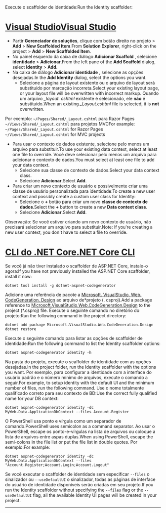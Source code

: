 <span data-ttu-id="b560d-101">Execute o scaffolder de identidade:</span><span class="sxs-lookup"><span data-stu-id="b560d-101">Run the Identity scaffolder:</span></span>

# <a name="visual-studiotabvisual-studio"></a>[<span data-ttu-id="b560d-102">Visual Studio</span><span class="sxs-lookup"><span data-stu-id="b560d-102">Visual Studio</span></span>](#tab/visual-studio)

* <span data-ttu-id="b560d-103">Partir **Gerenciador de soluções**, clique com botão direito no projeto > **Add** > **New Scaffolded Item**.</span><span class="sxs-lookup"><span data-stu-id="b560d-103">From **Solution Explorer**, right-click on the project > **Add** > **New Scaffolded Item**.</span></span>
* <span data-ttu-id="b560d-104">No painel esquerdo da caixa de diálogo **Adicionar Scaffold** , selecione **identidade** > **Adicionar**.</span><span class="sxs-lookup"><span data-stu-id="b560d-104">From the left pane of the **Add Scaffold** dialog, select **Identity** > **Add**.</span></span>
* <span data-ttu-id="b560d-105">Na caixa de diálogo **Adicionar identidade** , selecione as opções desejadas.</span><span class="sxs-lookup"><span data-stu-id="b560d-105">In the **Add Identity** dialog, select the options you want.</span></span>
  * <span data-ttu-id="b560d-106">Selecione a página de layout existente ou o arquivo de layout será substituído por marcação incorreta.</span><span class="sxs-lookup"><span data-stu-id="b560d-106">Select your existing layout page, or your layout file will be overwritten with incorrect markup.</span></span> <span data-ttu-id="b560d-107">Quando um arquivo  *\_layout. cshtml* existente é selecionado, ele **não** é substituído.</span><span class="sxs-lookup"><span data-stu-id="b560d-107">When an existing *\_Layout.cshtml* file is selected, it is **not** overwritten.</span></span>

 <span data-ttu-id="b560d-108">Por exemplo: `~/Pages/Shared/_Layout.cshtml` para Razor Pages `~/Views/Shared/_Layout.cshtml` para projetos MVC</span><span class="sxs-lookup"><span data-stu-id="b560d-108">For example: `~/Pages/Shared/_Layout.cshtml` for Razor Pages `~/Views/Shared/_Layout.cshtml` for MVC projects</span></span>
* <span data-ttu-id="b560d-109">Para usar o contexto de dados existente, selecione pelo menos um arquivo para substituir.</span><span class="sxs-lookup"><span data-stu-id="b560d-109">To use your existing data context, select at least one file to override.</span></span> <span data-ttu-id="b560d-110">Você deve selecionar pelo menos um arquivo para adicionar o contexto de dados.</span><span class="sxs-lookup"><span data-stu-id="b560d-110">You must select at least one file to add your data context.</span></span>
  * <span data-ttu-id="b560d-111">Selecione sua classe de contexto de dados.</span><span class="sxs-lookup"><span data-stu-id="b560d-111">Select your data context class.</span></span>
  * <span data-ttu-id="b560d-112">Selecione **Adicionar**.</span><span class="sxs-lookup"><span data-stu-id="b560d-112">Select **Add**.</span></span>
* <span data-ttu-id="b560d-113">Para criar um novo contexto de usuário e possivelmente criar uma classe de usuário personalizada para identidade:</span><span class="sxs-lookup"><span data-stu-id="b560d-113">To create a new user context and possibly create a custom user class for Identity:</span></span>
  * <span data-ttu-id="b560d-114">Selecione o **+** botão para criar um novo **classe de contexto de dados**.</span><span class="sxs-lookup"><span data-stu-id="b560d-114">Select the **+** button to create a new **Data context class**.</span></span>
  * <span data-ttu-id="b560d-115">Selecione **Adicionar**.</span><span class="sxs-lookup"><span data-stu-id="b560d-115">Select **Add**.</span></span>

<span data-ttu-id="b560d-116">Observação: Se você estiver criando um novo contexto de usuário, não precisará selecionar um arquivo para substituir.</span><span class="sxs-lookup"><span data-stu-id="b560d-116">Note: If you're creating a new user context, you don't have to select a file to override.</span></span>

# <a name="net-core-clitabnetcore-cli"></a>[<span data-ttu-id="b560d-117">CLI do .NET Core</span><span class="sxs-lookup"><span data-stu-id="b560d-117">.NET Core CLI</span></span>](#tab/netcore-cli)

<span data-ttu-id="b560d-118">Se você já não tiver instalado o scaffolder de ASP.NET Core, instale-o agora:</span><span class="sxs-lookup"><span data-stu-id="b560d-118">If you have not previously installed the ASP.NET Core scaffolder, install it now:</span></span>

```console
dotnet tool install -g dotnet-aspnet-codegenerator
```

<span data-ttu-id="b560d-119">Adicione uma referência de pacote a [Microsoft. VisualStudio. Web. CodeGeneration. Design](https://www.nuget.org/packages/Microsoft.VisualStudio.Web.CodeGeneration.Design/) ao arquivo de\*projeto (. csproj).</span><span class="sxs-lookup"><span data-stu-id="b560d-119">Add a package reference to [Microsoft.VisualStudio.Web.CodeGeneration.Design](https://www.nuget.org/packages/Microsoft.VisualStudio.Web.CodeGeneration.Design/) to the project (\*.csproj) file.</span></span> <span data-ttu-id="b560d-120">Execute o seguinte comando no diretório do projeto:</span><span class="sxs-lookup"><span data-stu-id="b560d-120">Run the following command in the project directory:</span></span>

```console
dotnet add package Microsoft.VisualStudio.Web.CodeGeneration.Design
dotnet restore
```

<span data-ttu-id="b560d-121">Execute o seguinte comando para listar as opções de scaffolder de identidade:</span><span class="sxs-lookup"><span data-stu-id="b560d-121">Run the following command to list the Identity scaffolder options:</span></span>

```console
dotnet aspnet-codegenerator identity -h
```

<span data-ttu-id="b560d-122">Na pasta do projeto, execute o scaffolder de identidade com as opções desejadas.</span><span class="sxs-lookup"><span data-stu-id="b560d-122">In the project folder, run the Identity scaffolder with the options you want.</span></span> <span data-ttu-id="b560d-123">Por exemplo, para configurar a identidade com a interface do usuário padrão e o número mínimo de arquivos, execute o comando a seguir.</span><span class="sxs-lookup"><span data-stu-id="b560d-123">For example, to setup identity with the default UI and the minimum number of files, run the following command.</span></span> <span data-ttu-id="b560d-124">Use o nome totalmente qualificado correto para seu contexto de BD:</span><span class="sxs-lookup"><span data-stu-id="b560d-124">Use the correct fully qualified name for your DB context:</span></span>

```console
dotnet aspnet-codegenerator identity -dc MyWeb.Data.ApplicationDbContext --files Account.Register
```

<span data-ttu-id="b560d-125">O PowerShell usa ponto e vírgula como um separador de comando.</span><span class="sxs-lookup"><span data-stu-id="b560d-125">PowerShell uses semicolon as a command separator.</span></span> <span data-ttu-id="b560d-126">Ao usar o PowerShell, escape os ponto-e-vírgulas na lista de arquivos ou coloque a lista de arquivos entre aspas duplas.</span><span class="sxs-lookup"><span data-stu-id="b560d-126">When using PowerShell, escape the semi-colons in the file list or put the file list in double quotes.</span></span> <span data-ttu-id="b560d-127">Por exemplo:</span><span class="sxs-lookup"><span data-stu-id="b560d-127">For example:</span></span>

```console
dotnet aspnet-codegenerator identity -dc MyWeb.Data.ApplicationDbContext --files "Account.Register;Account.Login;Account.Logout"
```

<span data-ttu-id="b560d-128">Se você executar o scaffolder de identidade sem especificar `--files` o sinalizador ou `--useDefaultUI` o sinalizador, todas as páginas de interface do usuário de identidade disponíveis serão criadas em seu projeto.</span><span class="sxs-lookup"><span data-stu-id="b560d-128">If you run the Identity scaffolder without specifying the `--files` flag or the `--useDefaultUI` flag, all the available Identity UI pages will be created in your project.</span></span>

---
